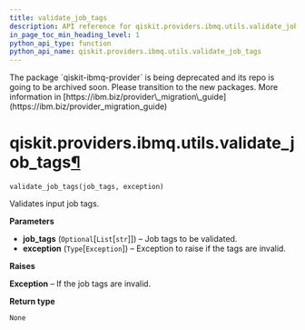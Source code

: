 ```yaml
---
title: validate_job_tags
description: API reference for qiskit.providers.ibmq.utils.validate_job_tags
in_page_toc_min_heading_level: 1
python_api_type: function
python_api_name: qiskit.providers.ibmq.utils.validate_job_tags
---
```


<Admonition title="Warning" type="caution">
  The package `qiskit-ibmq-provider` is being deprecated and its repo is going to be archived soon. Please transition to the new packages. More information in [https://ibm.biz/provider\_migration\_guide](https://ibm.biz/provider_migration_guide)
</Admonition>

# qiskit.providers.ibmq.utils.validate\_job\_tags[¶](#qiskit-providers-ibmq-utils-validate-job-tags "Permalink to this headline")

<span id="qiskit.providers.ibmq.utils.validate_job_tags" />

`validate_job_tags(job_tags, exception)`

Validates input job tags.

**Parameters**

*   **job\_tags** (`Optional`\[`List`\[`str`]]) – Job tags to be validated.
*   **exception** (`Type`\[`Exception`]) – Exception to raise if the tags are invalid.

**Raises**

**Exception** – If the job tags are invalid.

**Return type**

`None`

